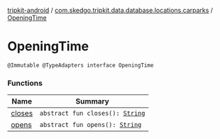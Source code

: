 [tripkit-android](../../index.md) / [com.skedgo.tripkit.data.database.locations.carparks](../index.md) / [OpeningTime](./index.md)

# OpeningTime

`@Immutable @TypeAdapters interface OpeningTime`

### Functions

| Name | Summary |
|---|---|
| [closes](closes.md) | `abstract fun closes(): `[`String`](https://kotlinlang.org/api/latest/jvm/stdlib/kotlin/-string/index.html) |
| [opens](opens.md) | `abstract fun opens(): `[`String`](https://kotlinlang.org/api/latest/jvm/stdlib/kotlin/-string/index.html) |
